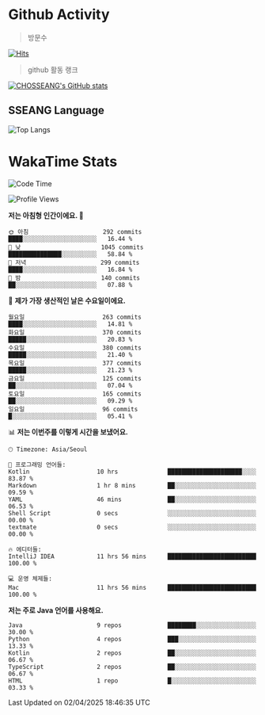 <!--
**CHOSSEANG/CHOSSEANG** is a ✨ _special_ ✨ repository because its `README.md` (this file) appears on your GitHub profile.

Here are some ideas to get you started:

- 🔭 I’m currently working on ...
- 🌱 I’m currently learning ...
- 👯 I’m looking to collaborate on ...
- 🤔 I’m looking for help with ...
- 💬 Ask me about ...
- 📫 How to reach me: ...
- 😄 Pronouns: ...
- ⚡ Fun fact: ...
-->

# Github Activity
> 방문수

[![Hits](https://hits.seeyoufarm.com/api/count/incr/badge.svg?url=https%3A%2F%2Fgithub.com%2FCHOSSEANG&count_bg=%238AED3E&title_bg=%23495358&icon=electron.svg&icon_color=%23E7E7E7&title=CHOSSEANG&edge_flat=false)](https://hits.seeyoufarm.com)
> github 활동 랭크

[![CHOSSEANG's GitHub stats](https://github-readme-stats.vercel.app/api?username=CHOSSEANG)](https://github.com/CHOSSEANG/github-readme-stats)

## SSEANG Language
![Top Langs](https://github-readme-stats.vercel.app/api/top-langs/?username=CHOSSEANG&layout=compact)

# WakaTime Stats

<!--START_SECTION:waka-->
![Code Time](http://img.shields.io/badge/Code%20Time-478%20hrs%2051%20mins-blue)

![Profile Views](http://img.shields.io/badge/Profile%20Views-0-blue)

**저는 아침형 인간이에요. 🐤** 

```text
🌞 아침                     292 commits         ████░░░░░░░░░░░░░░░░░░░░░   16.44 % 
🌆 낮　                     1045 commits        ███████████████░░░░░░░░░░   58.84 % 
🌃 저녁                     299 commits         ████░░░░░░░░░░░░░░░░░░░░░   16.84 % 
🌙 밤　                     140 commits         ██░░░░░░░░░░░░░░░░░░░░░░░   07.88 % 
```
📅 **제가 가장 생산적인 날은 수요일이에요.** 

```text
월요일                      263 commits         ████░░░░░░░░░░░░░░░░░░░░░   14.81 % 
화요일                      370 commits         █████░░░░░░░░░░░░░░░░░░░░   20.83 % 
수요일                      380 commits         █████░░░░░░░░░░░░░░░░░░░░   21.40 % 
목요일                      377 commits         █████░░░░░░░░░░░░░░░░░░░░   21.23 % 
금요일                      125 commits         ██░░░░░░░░░░░░░░░░░░░░░░░   07.04 % 
토요일                      165 commits         ██░░░░░░░░░░░░░░░░░░░░░░░   09.29 % 
일요일                      96 commits          █░░░░░░░░░░░░░░░░░░░░░░░░   05.41 % 
```


📊 **저는 이번주를 이렇게 시간을 보냈어요.** 

```text
🕑︎ Timezone: Asia/Seoul

💬 프로그래밍 언어들: 
Kotlin                   10 hrs              █████████████████████░░░░   83.87 % 
Markdown                 1 hr 8 mins         ██░░░░░░░░░░░░░░░░░░░░░░░   09.59 % 
YAML                     46 mins             ██░░░░░░░░░░░░░░░░░░░░░░░   06.53 % 
Shell Script             0 secs              ░░░░░░░░░░░░░░░░░░░░░░░░░   00.00 % 
textmate                 0 secs              ░░░░░░░░░░░░░░░░░░░░░░░░░   00.00 % 

🔥 에디터들: 
IntelliJ IDEA            11 hrs 56 mins      █████████████████████████   100.00 % 

💻 운영 체제들: 
Mac                      11 hrs 56 mins      █████████████████████████   100.00 % 
```

**저는 주로 Java 언어를 사용해요.** 

```text
Java                     9 repos             ████████░░░░░░░░░░░░░░░░░   30.00 % 
Python                   4 repos             ███░░░░░░░░░░░░░░░░░░░░░░   13.33 % 
Kotlin                   2 repos             ██░░░░░░░░░░░░░░░░░░░░░░░   06.67 % 
TypeScript               2 repos             ██░░░░░░░░░░░░░░░░░░░░░░░   06.67 % 
HTML                     1 repo              █░░░░░░░░░░░░░░░░░░░░░░░░   03.33 % 
```




 Last Updated on 02/04/2025 18:46:35 UTC
<!--END_SECTION:waka-->
